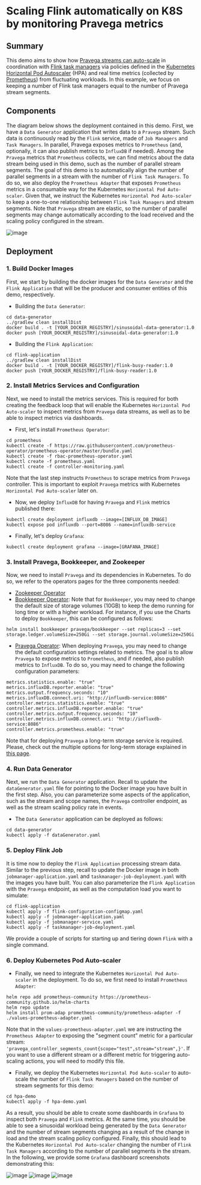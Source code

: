# Scaling Flink automatically on K8S by monitoring Pravega metrics

## Summary
This demo aims to show how [Pravega streams can 
auto-scale](https://cncf.pravega.io/docs/latest/key-features/#auto-scaling)
in coordination with [Flink task 
managers](https://nightlies.apache.org/flink/flink-docs-stable/docs/deployment/elastic_scaling/)
via policies defined in the [Kubernetes Horizontal Pod 
Autoscaler](https://kubernetes.io/docs/tasks/run-application/horizontal-pod-autoscale/) (HPA)
and real time metrics (collected by [Prometheus](https://prometheus.io/)) 
from fluctuating workloads. In this example, we focus on keeping a number 
of Flink task managers equal to the number of Pravega stream segments.

## Components

The diagram below shows the deployment contained in this demo.
First, we have a `Data Generator` application that writes data
to a `Pravega` stream. Such data is continuously read by the `Flink`
service, made of `Job Managers` and `Task Managers`. In parallel,
Pravega exposes metrics to `Prometheus` (and, optionally, it can
also publish metrics to `InfluxDB` if needed). Among the `Pravega`
metrics that `Prometheus` collects, we can find metrics about the
data stream being used in this demo, such as the number of parallel
stream segments. The goal of this demo is to automatically align the
number of parallel segments in a stream with the number of `Flink
Task Managers`. To do so, we also deploy the `Prometheus Adapter`
that exposes `Prometheus` metrics in a consumable way for 
the Kubernetes `Horizontal Pod Auto-scaler`. Given that, we instruct
the Kubernetes `Horizontal Pod Auto-scaler` to keep a one-to-one
relationship between `Flink Task Managers` and stream segments.
Note that `Pravega` stream are elastic, so the number of parallel
segments may change automatically according to the load received
and the scaling policy configured in the stream.

![image](img/deployment-diagram.png)


## Deployment


### 1. Build Docker Images

First, we start by building the
docker images for the `Data Generator` and the `Flink Application` that will
be the producer and consumer entities of this demo, respectively.

- Building the `Data Generator`:
```
cd data-generator
../gradlew clean installDist
docker build . -t [YOUR_DOCKER_REGISTRY]/sinusoidal-data-generator:1.0
docker push [YOUR_DOCKER_REGISTRY]/sinusoidal-data-generator:1.0
```

- Building the `Flink Application`:
```
cd flink-application
../gradlew clean installDist
docker build . -t [YOUR_DOCKER_REGISTRY]/flink-busy-reader:1.0
docker push [YOUR_DOCKER_REGISTRY]/flink-busy-reader:1.0
```

### 2. Install Metrics Services and Configuration

Next, we need to install the metrics services. This is required for
both creating the feedback loop that will enable the Kubernetes 
`Horizontal Pod Auto-scaler` to inspect metrics from `Pravega`
data streams, as well as to be able to inspect metrics via dashboards.

- First, let's install `Prometheus Operator`:
```
cd prometheus
kubectl create -f https://raw.githubusercontent.com/prometheus-operator/prometheus-operator/master/bundle.yaml
kubectl create -f rbac-prometheus-operator.yaml
kubectl create -f prometheus.yaml
kubectl create -f controller-monitoring.yaml
```
Note that the last step instructs `Prometheus` to scrape metrics from
`Pravega` controller. This is important to exploit `Pravega` metrics
with Kubernetes `Horizontal Pod Auto-scaler` later on.

- Now, we deploy `InfluxDB` for having `Pravega` and `Flink` metrics
published there:
```
kubectl create deployment influxdb --image=[INFLUX_DB_IMAGE]
kubectl expose pod influxdb --port=8086 --name=influxdb-service
```

- Finally, let's deploy `Grafana`:
```
kubectl create deployment grafana --image=[GRAFANA_IMAGE]
```

### 3. Install Pravega, Bookkeeper, and Zookeeper

Now, we need to install `Pravega` and its dependencies in Kubernetes.
To do so, we refer to the operators pages for the three components needed:
- [Zookeeper Operator](https://github.com/pravega/zookeeper-operator)
- [Bookkeeper Operator](https://github.com/pravega/bookkeeper-operator): Note that
for `Bookkeeper`, you may need to change the default size of storage volumes (10GB) 
to keep the demo running for long time or with a higher workload. For instance, 
if you use the Charts to deploy `Bookkeeper`, this can be configured as follows:
```
helm install bookkeeper pravega/bookkeeper --set replicas=3 --set storage.ledger.volumeSize=250Gi --set storage.journal.volumeSize=250Gi
```
- [Pravega Operator](https://github.com/pravega/pravega-operator): When
deploying `Pravega`, you may need to change the default configuration settings
related to metrics. The goal is to allow `Pravega` to expose metrics to `Prometheus`,
and if needed, also publish metrics to `InfluxDB`. To do so, you may need to change
the following configuration parameters:
```
metrics.statistics.enable: "true"
metrics.influxDB.reporter.enable: "true"
metrics.output.frequency.seconds: "10"
metrics.influxDB.connect.uri: "http://influxdb-service:8086"
controller.metrics.statistics.enable: "true"
controller.metrics.influxDB.reporter.enable: "true"
controller.metrics.output.frequency.seconds: "10"
controller.metrics.influxDB.connect.uri: "http://influxdb-service:8086"
controller.metrics.prometheus.enable: "true"
```

Note that for deploying `Pravega` a long-term storage service is required.
Please, check out the multiple options for long-term storage explained in
[this page](https://github.com/pravega/pravega-operator/blob/master/doc/longtermstorage.md).


### 4. Run Data Generator

Next, we run the `Data Generator` application. Recall to update the
`dataGenerator.yaml` file for pointing to the Docker image you have
built in the first step. Also, you can parameterize some aspects of the
application, such as the stream and scope names, the `Pravega` controller
endpoint, as well as the stream scaling policy rate in events.

- The `Data Generator` application can be deployed as follows:
```
cd data-generator
kubectl apply -f dataGenerator.yaml
```

### 5. Deploy Flink Job
It is time now to deploy the `Flink Application` processing stream
data. Similar to the previous step, recall to update the Docker
image in both `jobmanager-application.yaml` and `taskmanager-job-deployment.yaml`
with the images you have built. You can also parameterize the `Flink Application`
with the `Pravega` endpoint, as well as the computation load you want to
simulate:
```
cd flink-application
kubectl apply -f flink-configuration-configmap.yaml
kubectl apply -f jobmanager-application.yaml
kubectl apply -f jobmanager-service.yaml
kubectl apply -f taskmanager-job-deployment.yaml
```
We provide a couple of scripts for starting up and tiering down `Flink` with
a single command.

### 6. Deploy Kubernetes Pod Auto-scaler

- Finally, we need to integrate the Kubernetes `Horizontal Pod Auto-scaler`
in the deployment. To do so, we first need to install `Prometheus Adapter`:
```
helm repo add prometheus-community https://prometheus-community.github.io/helm-charts
helm repo update
helm install prom-adap prometheus-community/prometheus-adapter -f ./values-prometheus-adapter.yaml
```
Note that in the `values-prometheus-adapter.yaml` we are instructing the `Prometheus
Adapter` to exposing the "segment count" metric for a particular stream: 
`'pravega_controller_segments_count{scope="test",stream="stream",}'`. If you
want to use a different stream or a different metric for triggering
auto-scaling actions, you will need to modify this file.

- Finally, we deploy the Kubernetes `Horizontal Pod Auto-scaler` to auto-scale
the number of `Flink Task Managers` based on the number of stream segments for this
demo:
```
cd hpa-demo
kubectl apply -f hpa-demo.yaml
```

As a result, you should be able to create some dashboards in `Grafana`
to inspect both `Pravega` and `Flink` metrics. At the same time,
you should be able to see a sinusoidal workload being generated by
the `Data Generator` and the number of stream segments changing 
as a result of the change in load and the stream scaling
policy configured. Finally, this should lead to the Kubernetes
`Horizontal Pod Auto-scaler` changing the number of `Flink Task Managers`
according to the number of parallel segments in the stream.
In the following, we provide some `Grafana` dashboard screenshots
demonstrating this:

![image](img/sinusoidal-workload.png)
![image](img/stream-segments.png)
![image](img/flink-task-managers.png)